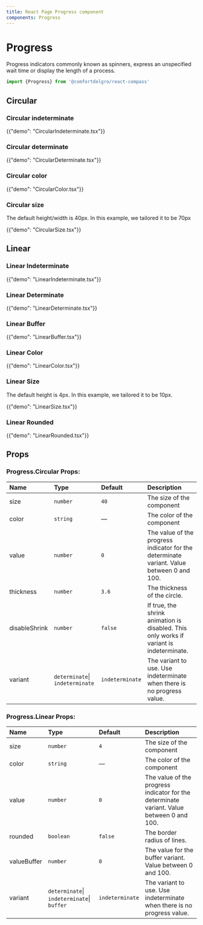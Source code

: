 ```yaml
---
title: React Page Progress component
components: Progress
---
```


# Progress

<p class="description">Progress indicators commonly known as spinners, express an unspecified wait time or display the length of a process.</p>


```jsx
import {Progress} from '@comfortdelgro/react-compass'
```

## Circular

### Circular indeterminate

{{"demo": "CircularIndeterminate.tsx"}}

### Circular determinate

{{"demo": "CircularDeterminate.tsx"}}

### Circular color

{{"demo": "CircularColor.tsx"}}

### Circular size

The default height/width is 40px. In this example, we tailored it to be 70px

{{"demo": "CircularSize.tsx"}}

## Linear

### Linear Indeterminate

{{"demo": "LinearIndeterminate.tsx"}}

### Linear Determinate

{{"demo": "LinearDeterminate.tsx"}}

### Linear Buffer

{{"demo": "LinearBuffer.tsx"}}

### Linear Color

{{"demo": "LinearColor.tsx"}}

### Linear Size

The default height is 4px. In this example, we tailored it to be 10px.

{{"demo": "LinearSize.tsx"}}

### Linear Rounded

{{"demo": "LinearRounded.tsx"}}

## Props

### Progress.Circular Props:

| Name          | Type                            | Default         | Description                                                                               |
| :------------ | :------------------------------ | :-------------- | :---------------------------------------------------------------------------------------- |
| size          | `number`                        | `40`            | The size of the component                                                                 |
| color         | `string`                        | —               | The color of the component                                                                |
| value         | `number`                        | `0`             | The value of the progress indicator for the determinate variant. Value between 0 and 100. |
| thickness     | `number`                        | `3.6`           | The thickness of the circle.                                                              |
| disableShrink | `number`                        | `false`         | If true, the shrink animation is disabled. This only works if variant is indeterminate.   |
| variant       | `determinate`\| `indeterminate` | `indeterminate` | The variant to use. Use indeterminate when there is no progress value.                    |

### Progress.Linear Props:

| Name        | Type                                       | Default         | Description                                                                               |
| :---------- | :----------------------------------------- | :-------------- | :---------------------------------------------------------------------------------------- |
| size        | `number`                                   | `4`             | The size of the component                                                                 |
| color       | `string`                                   | —               | The color of the component                                                                |
| value       | `number`                                   | `0`             | The value of the progress indicator for the determinate variant. Value between 0 and 100. |
| rounded     | `boolean`                                  | `false`         | The border radius of lines.                                                               |
| valueBuffer | `number`                                   | `0`             | The value for the buffer variant. Value between 0 and 100.                                |
| variant     | `determinate`\| `indeterminate`\| `buffer` | `indeterminate` | The variant to use. Use indeterminate when there is no progress value.                    |
